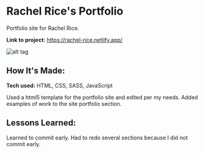 # Rachel Rice's Portfolio
Portfolio site for Rachel Rice.

**Link to project:** https://rachel-rice.netlify.app/

![alt tag](images/screenshot-landing.png)

## How It's Made:

**Tech used:** HTML, CSS, SASS, JavaScript

Used a html5 template for the portfolio site and edited per my needs. Added examples of work to the site portfolio section.


## Lessons Learned:

Learned to commit early. Had to redo several sections because I did not commit early.
